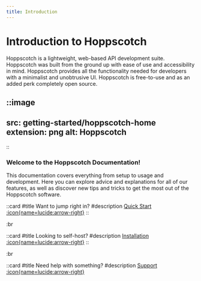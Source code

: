 ```yaml
---
title: Introduction
---
```


# Introduction to Hoppscotch

Hoppscotch is a lightweight, web-based API development suite. Hoppscotch was built from the ground up with ease of use and accessibility in mind. Hoppscotch provides all the functionality needed for developers with a minimalist and unobtrusive UI. Hoppscotch is free-to-use and as an added perk completely open source.

::image
---
src: getting-started/hoppscotch-home
extension: png
alt: Hoppscotch
---
::

### Welcome to the Hoppscotch Documentation!

This documentation covers everything from setup to usage and development. Here you can explore advice and explanations for all of our features, as well as discover new tips and tricks to get the most out of the Hoppscotch software.

::card
#title
Want to jump right in?
#description
[Quick Start :icon{name=lucide:arrow-right}](/documentation/getting-started/quick-start)
::

:br

::card
#title
Looking to self-host?
#description
[Installation :icon{name=lucide:arrow-right}](/documentation/self-host/getting-started)
::

:br

::card
#title
Need help with something?
#description
[Support :icon{name=lucide:arrow-right}](/support/getting-started/introduction)
